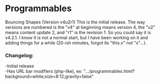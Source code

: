 # Programmables
Bouncing Shapes (Version v4u2r1)
This is the initial release. The way versions are numbered is the "v4" at beginning means version 4, the "u2" means content update 2, and "r1" is the revision 1. So you could say it is v4.2.1. I know it is not a normal start, but I have been working on it and adding things for a while (20-ish minutes, forgot its "this.x" not "x"...).

<h3>Changelog:</h3>
-Initial release<br/>
-Has URL bar modifiers (php-like), ex: ".../programmables.html?background=white;size=8:12;gravity=false"<br/>
